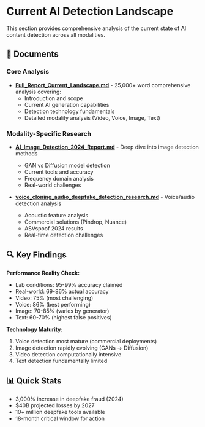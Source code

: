 # Current AI Detection Landscape

This section provides comprehensive analysis of the current state of AI content detection across all modalities.

## 📄 Documents

### Core Analysis
- **[Full_Report_Current_Landscape.md](Full_Report_Current_Landscape.md)** - 25,000+ word comprehensive analysis covering:
  - Introduction and scope
  - Current AI generation capabilities
  - Detection technology fundamentals
  - Detailed modality analysis (Video, Voice, Image, Text)

### Modality-Specific Research
- **[AI_Image_Detection_2024_Report.md](AI_Image_Detection_2024_Report.md)** - Deep dive into image detection methods
  - GAN vs Diffusion model detection
  - Current tools and accuracy
  - Frequency domain analysis
  - Real-world challenges

- **[voice_cloning_audio_deepfake_detection_research.md](voice_cloning_audio_deepfake_detection_research.md)** - Voice/audio detection analysis
  - Acoustic feature analysis
  - Commercial solutions (Pindrop, Nuance)
  - ASVspoof 2024 results
  - Real-time detection challenges

## 🔍 Key Findings

**Performance Reality Check:**
- Lab conditions: 95-99% accuracy claimed
- Real-world: 69-86% actual accuracy
- Video: 75% (most challenging)
- Voice: 86% (best performing)
- Image: 70-85% (varies by generator)
- Text: 60-70% (highest false positives)

**Technology Maturity:**
1. Voice detection most mature (commercial deployments)
2. Image detection rapidly evolving (GANs → Diffusion)
3. Video detection computationally intensive
4. Text detection fundamentally limited

## 📊 Quick Stats
- 3,000% increase in deepfake fraud (2024)
- $40B projected losses by 2027
- 10+ million deepfake tools available
- 18-month critical window for action